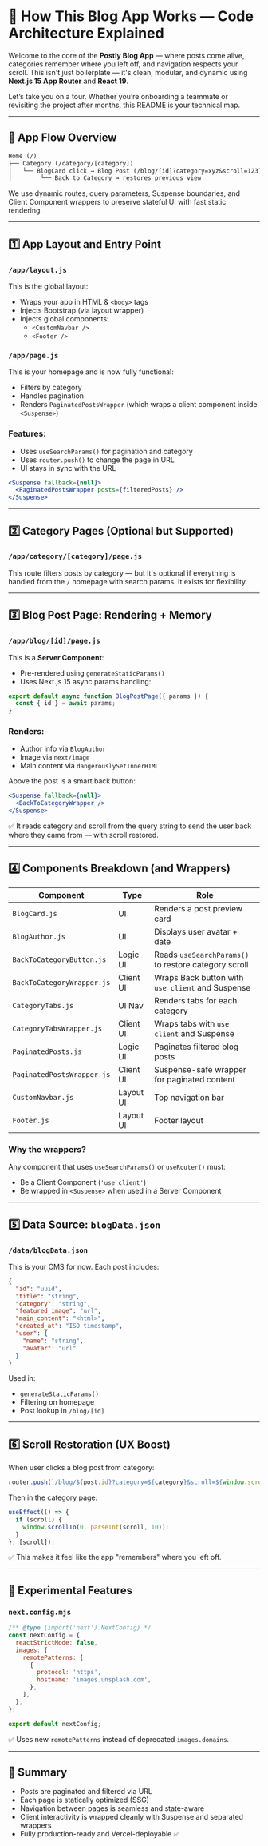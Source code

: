 # 🧠 How This Blog App Works — Code Architecture Explained

Welcome to the core of the **Postly Blog App** — where posts come alive, categories remember where you left off, and navigation respects your scroll. This isn't just boilerplate — it's clean, modular, and dynamic using **Next.js 15 App Router** and **React 19**.

Let’s take you on a tour. Whether you’re onboarding a teammate or revisiting the project after months, this README is your technical map.

---

## 🚦 App Flow Overview

```txt
Home (/)
├── Category (/category/[category])
│   └── BlogCard click → Blog Post (/blog/[id]?category=xyz&scroll=123)
│        └── Back to Category → restores previous view
```

We use dynamic routes, query parameters, Suspense boundaries, and Client Component wrappers to preserve stateful UI with fast static rendering.

---

## 1️⃣ App Layout and Entry Point

### `/app/layout.js`

This is the global layout:

- Wraps your app in HTML & `<body>` tags
- Injects Bootstrap (via layout wrapper)
- Injects global components:
  - `<CustomNavbar />`
  - `<Footer />`

### `/app/page.js`

This is your homepage and is now fully functional:

- Filters by category
- Handles pagination
- Renders `PaginatedPostsWrapper` (which wraps a client component inside `<Suspense>`)

### Features:

- Uses `useSearchParams()` for pagination and category
- Uses `router.push()` to change the page in URL
- UI stays in sync with the URL

```jsx
<Suspense fallback={null}>
  <PaginatedPostsWrapper posts={filteredPosts} />
</Suspense>
```

---

## 2️⃣ Category Pages (Optional but Supported)

### `/app/category/[category]/page.js`

This route filters posts by category — but it's optional if everything is handled from the `/` homepage with search params. It exists for flexibility.

---

## 3️⃣ Blog Post Page: Rendering + Memory

### `/app/blog/[id]/page.js`

This is a **Server Component**:

- Pre-rendered using `generateStaticParams()`
- Uses Next.js 15 async params handling:

```js
export default async function BlogPostPage({ params }) {
  const { id } = await params;
}
```

### Renders:

- Author info via `BlogAuthor`
- Image via `next/image`
- Main content via `dangerouslySetInnerHTML`

Above the post is a smart back button:

```jsx
<Suspense fallback={null}>
  <BackToCategoryWrapper />
</Suspense>
```

✅ It reads category and scroll from the query string to send the user back where they came from — with scroll restored.

---

## 4️⃣ Components Breakdown (and Wrappers)

| Component                  | Type        | Role                                              |
|----------------------------|-------------|---------------------------------------------------|
| `BlogCard.js`              | UI          | Renders a post preview card                       |
| `BlogAuthor.js`            | UI          | Displays user avatar + date                       |
| `BackToCategoryButton.js`  | Logic UI    | Reads `useSearchParams()` to restore category scroll |
| `BackToCategoryWrapper.js` | Client UI   | Wraps Back button with `use client` and Suspense |
| `CategoryTabs.js`          | UI Nav      | Renders tabs for each category                    |
| `CategoryTabsWrapper.js`   | Client UI   | Wraps tabs with `use client` and Suspense         |
| `PaginatedPosts.js`        | Logic UI    | Paginates filtered blog posts                     |
| `PaginatedPostsWrapper.js` | Client UI   | Suspense-safe wrapper for paginated content       |
| `CustomNavbar.js`          | Layout UI   | Top navigation bar                                |
| `Footer.js`                | Layout UI   | Footer layout                                     |

### Why the wrappers?

Any component that uses `useSearchParams()` or `useRouter()` must:

- Be a Client Component (`'use client'`)
- Be wrapped in `<Suspense>` when used in a Server Component

---

## 5️⃣ Data Source: `blogData.json`

### `/data/blogData.json`

This is your CMS for now. Each post includes:

```json
{
  "id": "uuid",
  "title": "string",
  "category": "string",
  "featured_image": "url",
  "main_content": "<html>",
  "created_at": "ISO timestamp",
  "user": {
    "name": "string",
    "avatar": "url"
  }
}
```

Used in:

- `generateStaticParams()`
- Filtering on homepage
- Post lookup in `/blog/[id]`

---

## 6️⃣ Scroll Restoration (UX Boost)

When user clicks a blog post from category:

```js
router.push(`/blog/${post.id}?category=${category}&scroll=${window.scrollY}`);
```

Then in the category page:

```js
useEffect(() => {
  if (scroll) {
    window.scrollTo(0, parseInt(scroll, 10));
  }
}, [scroll]);
```

✅ This makes it feel like the app "remembers" where you left off.

---

## 🧪 Experimental Features

### `next.config.mjs`

```js
/** @type {import('next').NextConfig} */
const nextConfig = {
  reactStrictMode: false,
  images: {
    remotePatterns: [
      {
        protocol: 'https',
        hostname: 'images.unsplash.com',
      },
    ],
  },
};

export default nextConfig;
```

✅ Uses new `remotePatterns` instead of deprecated `images.domains`.

---

## 🧠 Summary

- Posts are paginated and filtered via URL
- Each page is statically optimized (SSG)
- Navigation between pages is seamless and state-aware
- Client interactivity is wrapped cleanly with Suspense and separated wrappers
- Fully production-ready and Vercel-deployable ✅
